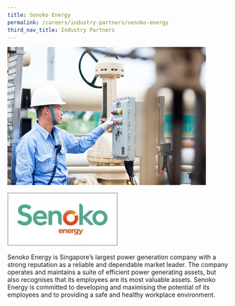 ```yaml
---
title: Senoko Energy
permalink: /careers/industry-partners/senoko-energy
third_nav_title: Industry Partners
---
```

<img src="/images/careers/industry-partners/senoko_large.jpg" alt="Senoko Energy" style="width: 450px; height: 312px;" /><br/>

<a href="https://www.senokoenergy.com" target="_blank"><img alt="Senoko Energy" src="/images/common/partner-logos/senoko_new.jpg" style="width: 250px; height: 120px;"></a>

Senoko Energy is Singapore’s largest power generation company with a strong reputation as a reliable and dependable market leader. The company operates and maintains a suite of efficient power generating assets, but also recognises that its employees are its most valuable assets. Senoko Energy is committed to developing and maximising the potential of its employees and to providing a safe and healthy workplace environment.

